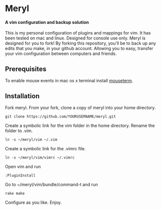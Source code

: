 # Meryl 
#### A vim configuration and backup solution

This is my personal configuration of plugins and mappings for vim. It has been tested on mac and linux. Designed for console use only. Meryl is designed for you to fork! By forking this repository, you'll be to back up any edits that you make, in your github account. Allowing you to easy, transfer your vim configuration between computers and friends.

## Prerequisites

To enable mouse events in mac os x terminal install [mouseterm](https://github.com/brodie/mouseterm).

## Installation

Fork meryl. From your fork, clone a copy of meryl into your home directory. 

    git clone https://github.com/YOURUSERNAME/meryl.git
    
Create a symbolic link for the vim folder in the home directory. Rename the folder to .vim.

    ln -s ~/meryl/vim ~/.vim
    
Create a symbolic link for the .vimrc file.

    ln -s ~/meryl/vim/vimrc ~/.vimrc

Open vim and run

    :PluginInstall

Go to ~/meryl/vim/bundle/command-t and run

    rake make
    
Configure as you like. Enjoy.
